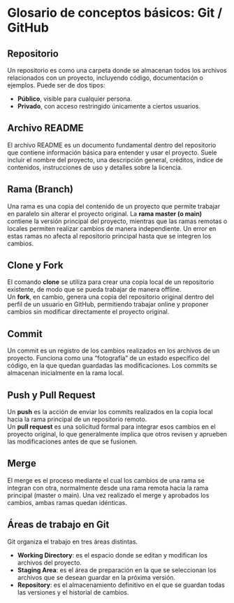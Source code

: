 
# Glosario de conceptos básicos: Git / GitHub

## Repositorio
Un repositorio es como una carpeta donde se almacenan todos los archivos relacionados con un proyecto, incluyendo código, documentación o ejemplos. Puede ser de dos tipos:  
- **Público**, visible para cualquier persona.  
- **Privado**, con acceso restringido únicamente a ciertos usuarios.  

## Archivo README
El archivo README es un documento fundamental dentro del repositorio que contiene información básica para entender y usar el proyecto. Suele incluir el nombre del proyecto, una descripción general, créditos, índice de contenidos, instrucciones de uso y detalles sobre la licencia.

## Rama (Branch)
Una rama es una copia del contenido de un proyecto que permite trabajar en paralelo sin alterar el proyecto original. La **rama master (o main)** contiene la versión principal del proyecto, mientras que las ramas remotas o locales permiten realizar cambios de manera independiente. Un error en estas ramas no afecta al repositorio principal hasta que se integren los cambios.

## Clone y Fork
El comando **clone** se utiliza para crear una copia local de un repositorio existente, de modo que se pueda trabajar de manera offline.  
Un **fork**, en cambio, genera una copia del repositorio original dentro del perfil de un usuario en GitHub, permitiendo trabajar online y proponer cambios sin modificar directamente el proyecto original.

## Commit
Un commit es un registro de los cambios realizados en los archivos de un proyecto. Funciona como una “fotografía” de un estado específico del código, en la que quedan guardadas las modificaciones. Los commits se almacenan inicialmente en la rama local.

## Push y Pull Request
Un **push** es la acción de enviar los commits realizados en la copia local hacia la rama principal de un repositorio remoto.  
Un **pull request** es una solicitud formal para integrar esos cambios en el proyecto original, lo que generalmente implica que otros revisen y aprueben las modificaciones antes de que se fusionen.

## Merge
El merge es el proceso mediante el cual los cambios de una rama se integran con otra, normalmente desde una rama remota hacia la rama principal (master o main). Una vez realizado el merge y aprobados los cambios, ambas ramas quedan idénticas.

## Áreas de trabajo en Git
Git organiza el trabajo en tres áreas distintas.  
- **Working Directory**: es el espacio donde se editan y modifican los archivos del proyecto.  
- **Staging Area**: es el área de preparación en la que se seleccionan los archivos que se desean guardar en la próxima versión.  
- **Repository**: es el almacenamiento definitivo en el que se guardan todas las versiones y el historial de cambios.  
